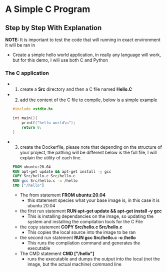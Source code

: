 # A Simple C Program

## Step by Step With Explanation

**NOTE:** It is important to test the code that will running in exact environment it will be ran in 

+ Create a simple hello world application, in really any language will work, but for this demo, I will use both C and Python

### The C application
+ 1) create a **Src** directory and then a C file named **Hello.C**
+ 2) add the content of the C file to compile, below is a simple example
    ```c
    #include <stdio.h>

    int main(){
        printf("hello world\n");
        return 0;
    }
    ```
+ 3) create the Dockerfile, please note that depending on the structure of your project, the pathing will be different below is the full file, I will explain the utility of each line.
    ```Dockerfile
    FROM ubuntu:20.04
    RUN apt-get update && apt-get install -y gcc
    COPY Src/hello.c Src/hello.c
    RUN gcc Src/hello.c -o /hello
    CMD ["/hello"]
    ```
    + The from statement
        **FROM ubuntu:20.04**
        + this statement species what your base image is, in this case it is ubuntu 20.04
    + the first run statement
        **RUN apt-get update && apt-get install -y gcc**
        + This is installing dependancies on the image, so updating the system and installing the compilation tools for the C File
    + the copy statement
        **COPY Src/hello.c Src/hello.c**
        + This copies the local source into the image to be ran
    + the second run statement
        **RUN gcc Src/hello.c -o /hello**
        + This runs the compilation command and generates the executable
    + The CMD statement
        **CMD ["/hello"]**
        + runs the executable and dumps the output into the local (not the image, but the actual machine) command line